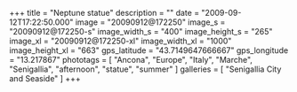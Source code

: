 +++
title = "Neptune statue"
description = ""
date = "2009-09-12T17:22:50.000"
image = "20090912@172250"
image_s = "20090912@172250-s"
image_width_s = "400"
image_height_s = "265"
image_xl = "20090912@172250-xl"
image_width_xl = "1000"
image_height_xl = "663"
gps_latitude = "43.7149647666667"
gps_longitude = "13.217867"
phototags = [ "Ancona", "Europe", "Italy", "Marche", "Senigallia", "afternoon", "statue", "summer" ]
galleries = [ "Senigallia City and Seaside" ]
+++
